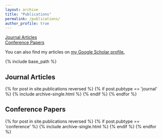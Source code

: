 ```yaml
---
layout: archive
title: "Publications"
permalink: /publications/
author_profile: true
---
```


[Journal Articles](#journal-articles)\
[Conference Papers](#conference-papers)


<!--
{% if author.googlescholar %}
  You can also find my articles on <u><a href="{{author.googlescholar}}" target="_blank">my Google Scholar profile</a>.</u>
{% endif %}
-->

You can also find my articles on <u><a href="https://scholar.google.com.br/citations?user=jhVWk5UAAAAJ" target="_blank">my Google Scholar profile</a>.</u>

{% include base_path %}

<!--
{% for post in site.publications reversed %}
  {% include archive-single.html %}
{% endfor %}
-->

## Journal Articles
{% for post in site.publications reversed %}
  {% if post.pubtype == 'journal' %}
      {% include archive-single.html %}
  {% endif %}
{% endfor %}

## Conference Papers
{% for post in site.publications reversed %}
  {% if post.pubtype == 'conference' %}
      {% include archive-single.html %}
  {% endif %}
{% endfor %}

<!--
<h2>Academic</h2>
{% for post in site.publications reversed %}
  {% if post.pubtype == 'academic' %}
      {% include archive-single.html %}
  {% endif %}
{% endfor %}
-->